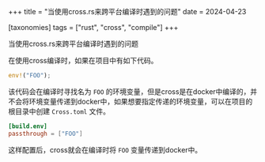 +++
title = "当使用cross.rs来跨平台编译时遇到的问题"
date = 2024-04-23

[taxonomies]
tags = ["rust", "cross", "compile"]
+++

当使用cross.rs来跨平台编译时遇到的问题

在使用cross编译时，如果在项目中有如下代码。

```rust
env!("FOO");
```

该代码会在编译时寻找名为 `FOO` 的环境变量，但是cross是在docker中编译的，并不会将环境变量传递到docker中，如果想要指定传递的环境变量，可以在项目的根目录中创建 `Cross.toml` 文件。

```toml
[build.env]
passthrough = ["FOO"]
```

这样配置后，cross就会在编译时将 `FOO` 变量传递到docker中。
